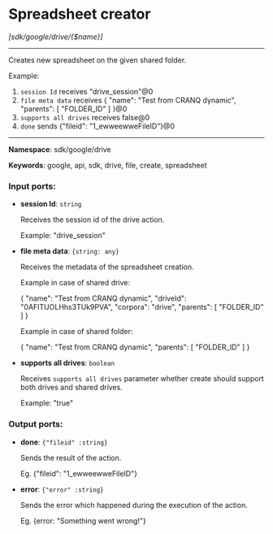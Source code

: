 # Spreadsheet creator

_[sdk/google/drive/{$name}]_

---

Creates new spreadsheet on the given shared folder.

Example:
1. `session Id` receives "drive_session"@0 
2. `file meta data` receives  {
  "name": "Test from CRANQ dynamic",
  "parents": [
    "FOLDER_ID"
  ]
}@0
3. `supports all drives` receives false@0
4. `done` sends {"fileid": "1_ewweewweFileID"}@0 

---

__Namespace__: sdk/google/drive

__Keywords__: google, api, sdk, drive, file, create, spreadsheet

### Input ports:

* __session Id__: ` string `

    Receives the session id of the drive action.
    
    Example: 
    "drive_session"


* __file meta data__: ` {string: any} `

    Receives the metadata of the spreadsheet creation.
    
    Example in case of shared drive:
    
    {
      "name": "Test from CRANQ dynamic",
      "driveId": "0AFITUOLHhs3TUk9PVA",
      "corpora": "drive",
      "parents": [
        "FOLDER_ID"
      ]
    }
    
    
    Example in case of shared folder:
    
    {
      "name": "Test from CRANQ dynamic",
      "parents": [
        "FOLDER_ID"
      ]
    }


* __supports all drives__: ` boolean `

    Receives `supports all drives` parameter whether create should support both drives and shared drives.
    
    Example: 
    "true"

### Output ports:

* __done__: ` {"fileid" :string} `

    Sends the result of the action.
    
    Eg.
    {"fileid": "1_ewweewweFileID"}


* __error__: ` {"error" :string} `

    Sends the error which happened during the execution of the action.
    
    Eg.
    {error: "Something went wrong!"}


